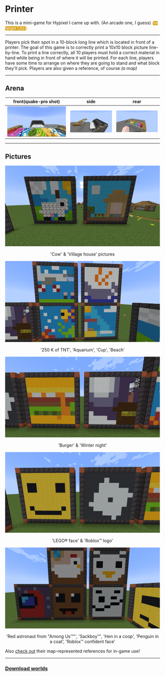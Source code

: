# Printer

This is a mini-game for Hypixel I came up with. (An arcade one, I guess)
<small style="background-color: goldenrod; border-radius: 10px; color: white;">For Spigot 1.20.6</small>

---

Players pick their spot in a 10-block long line which is located in front of a printer. The goal of this game is to correctly print a 10x10 block picture line-by-line. To print a line correctly, all 10 players must hold a correct material in hand while being in front of where it will be printed. For each line, players have some time to arrange on where they are going to stand and what block they'll pick.
Players are also given a reference, of course *(a map)*

---

## Arena

| front(quake-pro shot) | side | rear |
| - | - | - |
| ![front view](images/2024-05-30_09.42.25.png) | ![side view](images/2024-05-30_09.42.46.png) | ![rear view](images/2024-05-30_09.43.05.png) |

---

## Pictures

!['Cow' & 'Village house' pictures](images/2024-05-30_10.35.28.png)
<p style="text-align:center">'Cow' & 'Village house' pictures</p>

!['250 K of TNT', 'Aquarium', 'Cup', 'Beach'](images/2024-05-30_10.35.36.png)
<p style="text-align:center">'250 K of TNT', 'Aquarium', 'Cup', 'Beach'</p>

!['Burger' & 'Winter night'](images/2024-05-30_10.35.44.png)
<p style="text-align:center">'Burger' & 'Winter night'</p>

!['LEGO® face' & 'Roblox™ logo'](images/2024-05-30_10.35.50.png)
<p style="text-align:center">'LEGO® face' & 'Roblox™ logo'</p>

!['Red astronaut from "Among Us™"', 'Sackboy™', 'Hen in a coop', 'Penguin in a coat', 'Roblox™ confident face'](images/2024-05-30_10.35.59.png)
<p style="text-align:center">'Red astronaut from "Among Us™"', 'Sackboy™', 'Hen in a coop', 'Penguin in a coat', 'Roblox™ confident face'</p>

Also [check out](images/map%20screenshots/) their map-represented references for in-game use!

---

### [Download worlds](https://drive.google.com/drive/folders/1xa5tRADHr_8GRARBKP4jWXBDAHnidYo5?usp=sharing)
